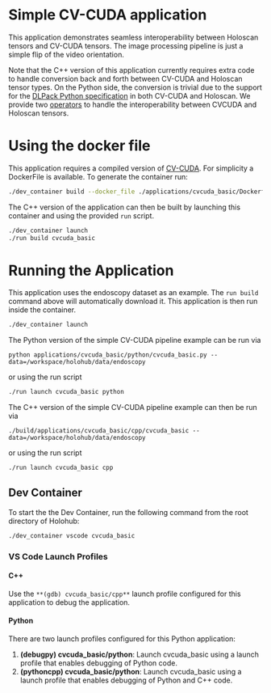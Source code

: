 # Simple CV-CUDA application

This application demonstrates seamless interoperability between Holoscan tensors and CV-CUDA tensors. The image processing pipeline is just a simple flip of the video orientation.

Note that the C++ version of this application currently requires extra code to handle conversion
back and forth between CV-CUDA and Holoscan tensor types. On the Python side, the conversion is
trivial due to the support for the [DLPack Python
specification](https://dmlc.github.io/dlpack/latest/python_spec.html) in both CV-CUDA and Holoscan.
We provide two [operators](../../operators/cvcuda_holoscan_interop/README.md) to handle the
interoperability between CVCUDA and Holoscan tensors.

# Using the docker file

This application requires a compiled version of [CV-CUDA](https://github.com/CVCUDA/CV-CUDA).
For simplicity a DockerFile is available. To generate the container run:

```bash
./dev_container build --docker_file ./applications/cvcuda_basic/Dockerfile
```

The C++ version of the application can then be built by launching this container and using the provided `run` script.

```bash
./dev_container launch
./run build cvcuda_basic
```

# Running the Application

This application uses the endoscopy dataset as an example. The `run build` command above will automatically download it. This application is then run inside the container.

```bash
./dev_container launch
```

The Python version of the simple CV-CUDA pipeline example can be run via
```
python applications/cvcuda_basic/python/cvcuda_basic.py --data=/workspace/holohub/data/endoscopy
```

or using the run script

```bash
./run launch cvcuda_basic python
```

The C++ version of the simple CV-CUDA pipeline example can then be run via
```
./build/applications/cvcuda_basic/cpp/cvcuda_basic --data=/workspace/holohub/data/endoscopy
```

or using the run script

```bash
./run launch cvcuda_basic cpp
```


## Dev Container

To start the the Dev Container, run the following command from the root directory of Holohub:

```bash
./dev_container vscode cvcuda_basic
```

### VS Code Launch Profiles

#### C++

Use the `**(gdb) cvcuda_basic/cpp**` launch profile configured for this application to debug the application.


#### Python

There are two launch profiles configured for this Python application:

1. **(debugpy) cvcuda_basic/python**: Launch cvcuda_basic using a launch profile that enables debugging of Python code.
2. **(pythoncpp) cvcuda_basic/python**: Launch cvcuda_basic using a launch profile that enables debugging of Python and C++ code.

